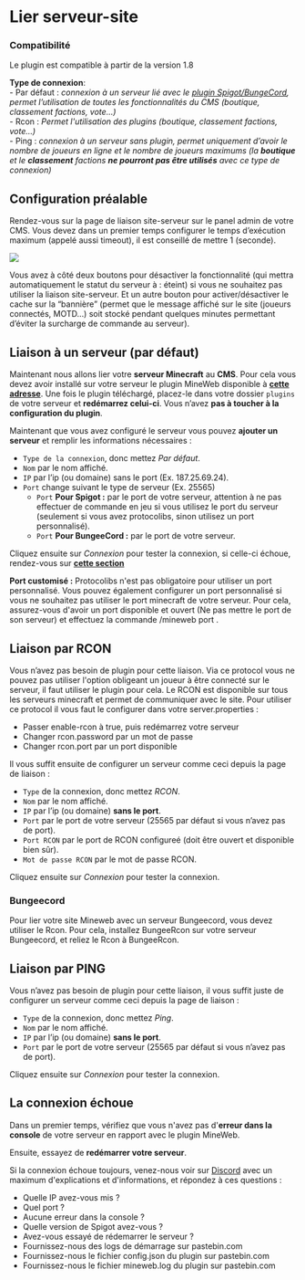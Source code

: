 # Lier serveur-site

<aside class="alert alert-warning">
  <h3>Compatibilité</h3>
  <p>Le plugin est compatible à partir de la version 1.8</p>
</aside>
<aside class="alert alert-info">
  <p><strong>Type de connexion</strong>:  <br>
  - Par défaut : <em>connexion à un serveur lié avec le <a href="https://github.com/MineWeb/ServerBridge/raw/master/mineweb_bridge-3.0.6.jar">plugin Spigot/BungeCord</a>, permet l’utilisation de toutes les fonctionnalités du CMS (boutique, classement factions, vote…)</em> <br>
  - Rcon : <em>Permet l'utilisation des plugins (boutique, classement factions, vote…)</em></br>
  - Ping : <em>connexion à un serveur sans plugin, permet uniquement d’avoir le nombre de joueurs en ligne et le nombre de joueurs maximums (la <strong>boutique</strong> et le <strong>classement</strong> factions <strong>ne pourront pas être utilisés</strong> avec ce type de connexion) </em></p>
</aside>

## Configuration préalable

Rendez-vous sur la page de liaison site-serveur sur le panel admin de votre CMS.
Vous devez dans un premier temps configurer le temps d’exécution maximum (appelé aussi timeout), il est conseillé de mettre 1 (seconde).

![](https://docs.mineweb.org/images/server_timeout.png)

<aside class="alert alert-info">
Vous avez à côté deux boutons pour désactiver la fonctionnalité (qui mettra automatiquement le statut du serveur à : éteint) si vous ne souhaitez pas utiliser la liaison site-serveur. Et un autre bouton pour activer/désactiver le cache sur la “bannière” (permet que le message affiché sur le site (joueurs connectés, MOTD…) soit stocké pendant quelques minutes permettant d’éviter la surcharge de commande au serveur).
</aside>

## Liaison à un serveur (par défaut)

Maintenant nous allons lier votre __serveur Minecraft__ au __CMS__. Pour cela vous devez avoir installé sur votre serveur le plugin MineWeb disponible à [**cette adresse**](https://github.com/MineWeb/ServerBridge/raw/master/mineweb_bridge-3.0.6.jar).
Une fois le plugin téléchargé, placez-le dans votre dossier `plugins` de votre serveur et __redémarrez celui-ci__.
Vous n’avez __pas à toucher à la configuration du plugin__.

Maintenant que vous avez configuré le serveur vous pouvez __ajouter un serveur__ et remplir les informations nécessaires :

- `Type de la connexion`, donc mettez _Par défaut_.
- `Nom` par le nom affiché.
- `IP` par l’ip (ou domaine) sans le port (Ex. 187.25.69.24).
- `Port` change suivant le type de serveur (Ex. 25565)
  - `Port` **Pour Spigot :** par le port de votre serveur, attention à ne pas effectuer de commande en jeu si vous utilisez le port du serveur (seulement si vous avez protocolibs, sinon utilisez un port personnalisé).
  - `Port` **Pour BungeeCord :** par le port de votre serveur.

Cliquez ensuite sur _Connexion_ pour tester la connexion, si celle-ci échoue, rendez-vous sur [**cette section**](https://docs.mineweb.org/#la-connexion-choue)

<aside class="alert alert-warning">
<b>Port customisé :</b> Protocolibs n'est pas obligatoire pour utiliser un port personnalisé. Vous pouvez également configurer un port personnalisé si vous ne souhaitez pas utiliser le port minecraft de votre serveur. Pour cela, assurez-vous d'avoir un port disponible et ouvert (Ne pas mettre le port de son serveur) et effectuez la commande /mineweb port <port>.
</aside>

## Liaison par RCON

Vous n’avez pas besoin de plugin pour cette liaison. Via ce protocol vous ne pouvez pas utiliser l'option obligeant un joueur à être connecté sur le serveur, il faut utiliser le plugin pour cela. 
Le RCON est disponible sur tous les serveurs minecraft et permet de communiquer avec le site. Pour utiliser ce protocol il vous faut le configurer dans votre server.properties :

- Passer enable-rcon à true, puis redémarrez votre serveur
- Changer rcon.password par un mot de passe
- Changer rcon.port par un port disponible

Il vous suffit ensuite de configurer un serveur comme ceci depuis la page de liaison :

- `Type` de la connexion, donc mettez _RCON_.
- `Nom` par le nom affiché.
- `IP` par l’ip (ou domaine) __sans le port__.
- `Port` par le port de votre serveur (25565 par défaut si vous n’avez pas de port).
- `Port RCON` par le port de RCON configureé (doit être ouvert et disponible bien sûr).
- `Mot de passe RCON` par le mot de passe RCON.

Cliquez ensuite sur _Connexion_ pour tester la connexion.

<aside class="alert alert-warning">
  <h3>Bungeecord</h3>
  <p>Pour lier votre site Mineweb avec un serveur Bungeecord, vous devez utiliser le Rcon. Pour cela, installez BungeeRcon sur votre serveur Bungeecord, et reliez le Rcon à BungeeRcon.</p>
</aside>

## Liaison par PING

Vous n’avez pas besoin de plugin pour cette liaison, il vous suffit juste de configurer un serveur comme ceci depuis la page de liaison :

- `Type` de la connexion, donc mettez _Ping_.
- `Nom` par le nom affiché.
- `IP` par l’ip (ou domaine) __sans le port__.
- `Port` par le port de votre serveur (25565 par défaut si vous n’avez pas de port).

Cliquez ensuite sur _Connexion_ pour tester la connexion.

## La connexion échoue

Dans un premier temps, vérifiez que vous n'avez pas d'__erreur dans la console__ de votre serveur en rapport avec le plugin MineWeb.

Ensuite, essayez de __redémarrer votre serveur__.

Si la connexion échoue toujours, venez-nous voir sur [Discord](https://discordapp.com/invite/3QYdt8r) avec un maximum d'explications et d'informations, et répondez à ces questions :

- Quelle IP avez-vous mis ?
- Quel port ?
- Aucune erreur dans la console ?
- Quelle version de Spigot avez-vous ?
- Avez-vous essayé de rédemarrer le serveur ?
- Fournissez-nous des logs de démarrage sur pastebin.com
- Fournissez-nous le fichier config.json du plugin sur pastebin.com
- Fournissez-nous le fichier mineweb.log du plugin sur pastebin.com
